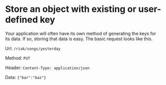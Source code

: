 Store an object with existing or user-defined key
==

Your application will often have its own method of generating the keys for its data. If so, storing that data is easy. The basic request looks like this.

Url: `/riak/songs/yesterday`

Method: `PUT`

Header: `Content-Type: application/json`

Data: `{"bar":"baz"}`

